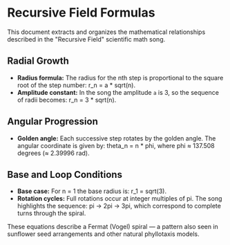 # Recursive Field Formulas

This document extracts and organizes the mathematical relationships described in the "Recursive Field" scientific math song.

## Radial Growth

- **Radius formula:** The radius for the nth step is proportional to the square root of the step number: r_n = a * sqrt(n).
- **Amplitude constant:** In the song the amplitude `a` is 3, so the sequence of radii becomes: r_n = 3 * sqrt(n).

## Angular Progression

- **Golden angle:** Each successive step rotates by the golden angle. The angular coordinate is given by: theta_n = n * phi, where phi ≈ 137.508 degrees (≈ 2.39996 rad).

## Base and Loop Conditions

- **Base case:** For n = 1 the base radius is: r_1 = sqrt(3).
- **Rotation cycles:** Full rotations occur at integer multiples of pi. The song highlights the sequence: pi → 2pi → 3pi, which correspond to complete turns through the spiral.

These equations describe a Fermat (Vogel) spiral — a pattern also seen in sunflower seed arrangements and other natural phyllotaxis models.
